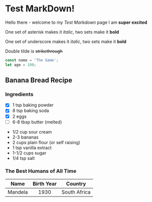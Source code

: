 # Test MarkDown!
Hello there - welcome to my _Test Markdown_ page
I am **super excited**

One set of asterisk makes it *italic*, two sets make it **bold** 

One set of underscore makes it _italic_, two sets make it __bold__ 

Double tilde is ~~strikethrough~~


```javaScript
const name = 'The Game';
let age = 100;
```

## Banana Bread Recipe
### Ingredients
* [x] 1 tsp baking powder
* [x] 8 tsp baking soda
* [x] 2 eggs
* [ ] 6-8 tbsp butter (melted)
* 1/2 cup sour cream
* 2-3 bananas
* 2 cups plain flour (or self raising)
* 1 tsp vanilla extract
* 1-1/2 cups sugar
* 1/4 tsp salt

### The Best Humans of All Time
| Name      | Birth Year | Country      |
|:---------:|:----------:|--------------|
|Mandela    | 1930       | South Africa |
